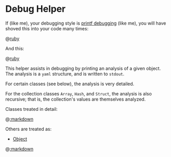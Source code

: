 # Debug Helper

If (like me), your debugging style is [printf debugging](https://en.wikipedia.org/wiki/Debugging#Techniques) (like me), you will have shoved this into your code many times:

@[ruby](show_hash.rb)

And this:

@[ruby](show_array.rb)

This helper assists in debugging by printing an analysis of a given object.  The analysis is a ```yaml``` structure, and is written to ```stdout```.

For certain classes (see below), the analysis is very detailed.

For the collection classes ```Array```, ```Hash```, and ```Struct```, the analysis is also recursive;  that is, the collection's values are themselves analyzed.

Classes treated in detail:

@[:markdown](class_links.md)

Others are treated as:

- [Object](#object)

@[:markdown](class_inclusions.md)
